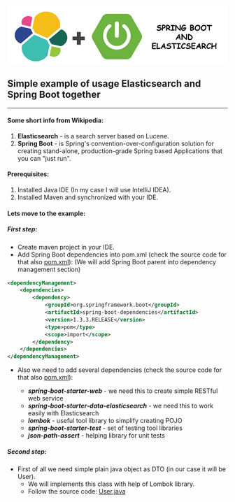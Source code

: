 ![alt text](./etc/sb_el.png "Spring Boot and Elasticsearch")


## Simple example of usage Elasticsearch and Spring Boot together
***

#### Some short info from Wikipedia:

 1. **Elasticsearch** - is a search server based on Lucene.
 2. **Spring Boot** - is Spring's convention-over-configuration solution for creating stand-alone, production-grade Spring based Applications that you can "just run".


#### Prerequisites:

1. Installed Java IDE (In my case I will use IntelliJ IDEA‎).
2. Installed Maven and synchronized with your IDE.


#### Lets move to the example:


##### First step:

* Create maven project in your IDE.
* Add Spring Boot dependencies into pom.xml (check the source code for that also [pom.xml](./pom.xml#L10-22)):
(We will add Spring Boot parent into dependency management section)

```xml
<dependencyManagement>
    <dependencies>
        <dependency>
            <groupId>org.springframework.boot</groupId>
            <artifactId>spring-boot-dependencies</artifactId>
            <version>1.3.3.RELEASE</version>
            <type>pom</type>
            <scope>import</scope>
        </dependency>
    </dependencies>
</dependencyManagement>
```

* Also we need to add several dependencies (check the source code for that also [pom.xml](./pom.xml#L22-55)):
  
  * **_spring-boot-starter-web_** - we need this to create simple RESTful web service 
  * **_spring-boot-starter-data-elasticsearch_** - we need this to work easily with Elasticsearch   
  * **_lombok_** - useful tool library to simplify creating POJO 
  * **_spring-boot-starter-test_** - set of testing tool libraries
  * **_json-path-assert_** - helping library for unit tests

##### Second step:

* First of all we need simple plain java object as DTO (in our case it will be User).
  * We will implements this class with help of Lombok library.
  * Follow the source code: [User.java](./src/main/java/io/github/zelinskyi/domain/User.java)
